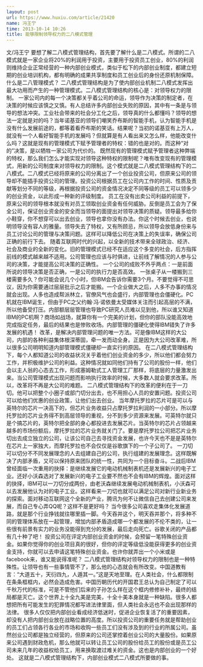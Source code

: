 ```yaml
---
layout: post
url: https://www.huxiu.com/article/21420
name: 冯王宁
time: 2013-10-14 10:26
title: 能够限制领导权力的二八模式管理
---
```

文/冯王宁 要想了解二八模式管理结构，首先要了解什么是二八模式。所谓的二八模式就是一家企业将20%的利润用于投资，主要用于投资员工创业，80%的利润则维持企业正常经营的一种内部创业模式，类似于松下的内部创业制度，都建立短期的创业培训机构，都有明确的成果共享制度和员工创业后的身份还原机制保障。 什么是二八管理模式？ 二八模式管理结构是为了使内部创业机制二八模式发挥出最大功用而产生的一种管理模式。二八模式管理结构的核心是：对领导权力的限制。 一家公司内的每一个决策都关乎着公司的命运，领导作为决策的制定者，在决策的时候应该慎之又慎。有人总结许多内部创业失败的原因，其中有一条是与领导的想法冲突。工业社会带来的社会分工化之后，领导真的什么都懂吗？领导的想法一定就是对的吗？当年诺基亚的领导们嘲笑乔布斯的智能手机，认为智能手机是没有什么发展前途的，都等着看乔布斯的笑话。结果呢？当初的诺基亚有上万人，就没有一个人看好智能手机的发展吗？但就算是有人看出来又怎么样，他能改变什么吗？这就是现有的管理模式下赋予管理者的特权：错的也是对的。而这种“对的”决策，是以牺牲一家公司为代价的。 既然现有的管理模式赋予管理者这种弊端的特权，那么我们怎么才能实现对领导这种特权的限制呢？唯有改变现有的管理模式，用新的公司制度来对领导权力的限制。这个模式就是二八模式管理结构下的二八模式。二八模式已经将原来的公司分离出了一个创业投资公司，但原来公司的领导却不能插手投资公司的管理。投资公司根据员工在公司内工作的时间、性质及贡献等划分不同的等级，再根据投资公司的资金情况决定不同等级的员工可以领多少的创业资金，以此形成一种新的评级制度。 员工在没有出卖公司利益的前提下，原来公司的领导根本就没有对员工领取创业资金有任何威胁。反倒是员工会为了保全公司，保证创业资金的安全而当领导的面提出对领导决策的质疑。领导最多给你小鞋穿，你不想穿可以出去创业，领导也拿你没有办法。你这个时候去创业，也说明领导没有容人的雅量。领导失去了特权，又有所顾忌，所以领导会放低身份来与员工讨论公司的管理与决策问题。这样可以降低公司在决策上的失误率，确保公司正确的前行下去。 随着互联网时代的兴起，以全新的技术带来全球政治、经济、社会及商业的全新的变化。旧的管理模式已经不在适应这个多变的社会，后方指挥前线的模式越来越不适用。公司管理也应该与时俱进，让前线了解情况的人参与公司的决策，才能提高公司决策的正确性。 一个公司的成败不外乎两点：一是前面所说的领导决策是否正确，一是公司的执行力是否高效。 一张桌子从一楼搬到三楼需要多久？你可能会说几个小时，但IBM会告诉你需要3个月。不要觉得不可思议，因为你需要通过层层批示之后才能搬。一个企业做大之后，人多不办事的情况就会出现。人多也造成帮派林立，官僚风气也会盛行，内部管理也会僵硬化。PC机就在IBM诞生，但由于PC之父约翰·冯·诺依曼太受媒体关注而引起高层的不满，所以他备受打压。内部额层层管理也导致PC研究人员难以见到他，所以谁又知道IBM的PC机啊？商场如战场，就算你有一个完美的计划，但你的部队没能高效地完成指定任务，最后的结果也是惨败收场。内部管理的僵硬化使得IBM错失了许多发展的机遇！ 改革，是解决内部管理问题的唯一方法。可是像IBM这样的大公司，内部的各种利益集体根深蒂固，牵一发而动全身。正是因为大公司改革难，所以很多公司明明知道内部管理模式僵硬却一直实行的原因。 在二八模式管理结构下，每个人都知道公司的收益状况关乎着他们创业资金的多少，所以他们都会努力工作，并积极维护公司的利益。这种情况就如同他们持有了公司的股份一样，他们会以主人翁的心态去工作，形成塞姆勒式工人管理工厂那样，将底层的力量激发出来。当公司管理模式出现问题而影响执行效率的时候，大多数人就会要求改革。所以，改革将不再是大公司的难题。 二八模式管理结构下的改革的便利在于一刀切。他可以把整个小圈子或部门切分出去，也不用担心人员的安置问题。投资公司可以给他们优惠的创业政策，让他们出去创业。 当年摩托罗拉的芯片可是可以与英特尔的芯片一决高下的，但芯片业务收益只占摩托罗拉利润的一小部分。所以摩托罗拉的芯片业务得不到高层领导的重视，分不到多少资源来发展。可英特尔就只是个搞芯片的，英特尔把全部的身心都投进去发展芯片。当英特尔的芯片占领越来越多的市场份额后，摩托罗拉的芯片业务就关门了。要是摩托罗拉公司把芯片业务切出去成立独立的公司，让该公司自己去寻找资金发展，也许今天也不是是英特尔在芯片上一家独大，而摩托罗拉也不会仅仅是谷歌旗下的一个子公司了。 一刀切可以切分不不同发展理念的人去组建自己的公司，执行组建的发展理念。这样既解决了内部矛盾，又可以保持原来团队的统一性，共同为一个目标奋斗。二战后IBM曾经面临一次重用的抉择：是继续发展它的电动机械制表机还是发展新兴的电子工业。还好小沃森选对了发展新兴的电子工业要不然也不会有IBM的辉煌。面对这样的抉择，IBM可以一刀切分成两份，由老沃森继续发展电动机械制表机，小沃森可以去发展他认为对的电子工业。这样看来一刀切也就可以满足公司对新行业新业务的探索。面对移动互联网这个全新的产业，腾讯为何不让微信自己去创建公司来发展，而自己专心弄QQ呢？这样不是更好吗？ 当今很多公司喜欢走集体化发展道路，就是那个行业挣钱就往哪里插一脚。今天吞并这个，明天吞并那个，将多种不同的管理体系放在一起管理，增加内部矛盾造成哪一个都发展的不伦不类的，让一些很有前景有实力的业务没能得到充分的发展，最后走向死亡。谷歌关闭的产品都有几十种了吧！ 投资公司在评定内部创业资金的时候，会预留一笔特殊创业资金。如果你觉得你的创业项目真的很好，但你的评定等级低没能获得更多的创业资金支持，你就可以去申请这笔特殊创业资金。也许你就弄出一个小米或是facebook来，谁又能说得准呢？ 二八模式管理结构对领导权力的限制也是一种特殊性。让领导也有一些事情管不了，那么他的心态就会有所改变。中国道教有言：“大道五十，天衍四九，人遁其一。”这是天地至理。在人类社会，什么都限制在条条框框内，必然会造成危害。中国历朝历代的开国君王总认为自己制定了可以千秋万代的标准，可是不管他们后来的子孙怎么样在这个框内修修补补，最终的结局都是灭亡。这个世界上十全九美是完美，十全十美本身就是一种缺陷。很多人都想把所有可能发生的犯罪情况都写进法律里面，但人类社会永远也不会出现那样的法律。 很多人仅仅把内部创业看成经济低迷时，促进企业恢复活了的重要因素，却没有人把内部创业放在战略位置的高度。所以投资公司的重要任务就是帮助创业的员工们占领各行各业的市场和收购一些员工们没有涉及到的行业的所属公司。虽然创业公司都是独立经营的，但原来的公司还掌控着创业公司的大量股份。如果原来公司遇到财政危机，那么他就可以转让员工公司的股份给员工的股份或是员工公司未来几年的收益权给员工，用来换取渡过难关的资金。这也是内部创业的一个好处。 这就是二八模式管理结构下，内部创业模式二八模式所要做的事。

